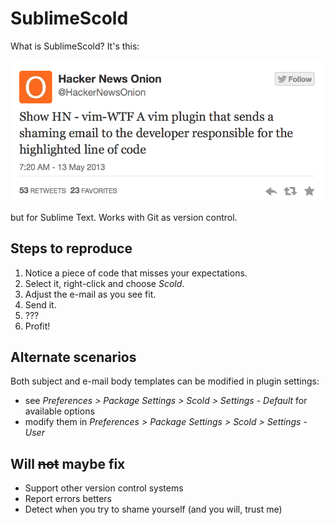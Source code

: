 # SublimeScold

What is SublimeScold? It's this:

![Show HN - vim-WTF A vim plugin that sends a shaming email to the developer responsible for the highlighted line of code](vim-wtf.png)

but for Sublime Text. Works with Git as version control.


## Steps to reproduce

1. Notice a piece of code that misses your expectations.
2. Select it, right-click and choose *Scold*.
3. Adjust the e-mail as you see fit.
4. Send it.
5. ???
6. Profit!


## Alternate scenarios

Both subject and e-mail body templates can be modified in plugin settings:

* see *Preferences > Package Settings > Scold > Settings - Default* for available options
* modify them in *Preferences > Package Settings > Scold > Settings - User*


## Will ~~not~~ maybe fix

* Support other version control systems
* Report errors betters
* Detect when you try to shame yourself (and you will, trust me)
